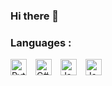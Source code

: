 ### Hi there 👋

<!--
**fafa-992/fafa-992** is a ✨ _special_ ✨ repository because its `README.md` (this file) appears on your GitHub profile.

Here are some ideas to get you started:

- 🔭 I’m currently working on ...
- 🌱 I’m currently learning ...
- 👯 I’m looking to collaborate on ...
- 🤔 I’m looking for help with ...
- 💬 Ask me about ...
- 📫 How to reach me: ...
- 😄 Pronouns: ...
- ⚡ Fun fact: ...
-->

### Languages :
<img src="https://cdn.jsdelivr.net/gh/devicons/devicon/icons/python/python-original.svg" aling="left" alt="Python" width="26px" style="padding-right:10px;" />
<img src="https://cdn.jsdelivr.net/gh/devicons/devicon/icons/csharp/csharp-original.svg" aling="left" alt="C#" width="26px" style="padding-right:10px;" />
<img src="https://cdn.jsdelivr.net/gh/devicons/devicon/icons/java/java-original.svg" aling="left" alt="Java" width="26px" style="padding-right:10px;" />
<img src="https://cdn.jsdelivr.net/gh/devicons/devicon/icons/javascript/javascript-original.svg" aling="left" alt="JavaScript" width="26px" style="padding-right:10px;" />
